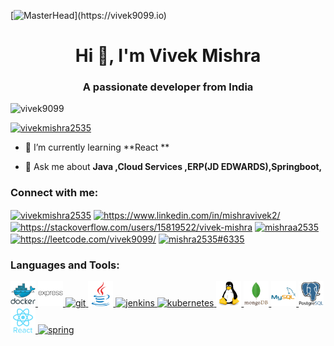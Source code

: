 [![MasterHead]("https://github.com/vivek9099/vivek9099/blob/main/universe-1566161_1920.jpg...")](https://vivek9099.io)
<h1 align="center">Hi 👋, I'm Vivek Mishra</h1>
<h3 align="center">A passionate developer from India</h3>

<p align="left"> <img src="https://komarev.com/ghpvc/?username=vivek9099&label=Profile%20views&color=0e75b6&style=flat" alt="vivek9099" /> </p>

<p align="left"> <a href="https://twitter.com/vivekmishra2535" target="blank"><img src="https://img.shields.io/twitter/follow/vivekmishra2535?logo=twitter&style=for-the-badge" alt="vivekmishra2535" /></a> </p>

- 🌱 I’m currently learning **React **

- 💬 Ask me about **Java ,Cloud Services ,ERP(JD EDWARDS),Springboot,**

<h3 align="left">Connect with me:</h3>
<p align="left">
<a href="https://twitter.com/vivekmishra2535" target="blank"><img align="center" src="https://raw.githubusercontent.com/rahuldkjain/github-profile-readme-generator/master/src/images/icons/Social/twitter.svg" alt="vivekmishra2535" height="30" width="40" /></a>
<a href="https://linkedin.com/in/https://www.linkedin.com/in/mishravivek2/" target="blank"><img align="center" src="https://raw.githubusercontent.com/rahuldkjain/github-profile-readme-generator/master/src/images/icons/Social/linked-in-alt.svg" alt="https://www.linkedin.com/in/mishravivek2/" height="30" width="40" /></a>
<a href="https://stackoverflow.com/users/https://stackoverflow.com/users/15819522/vivek-mishra" target="blank"><img align="center" src="https://raw.githubusercontent.com/rahuldkjain/github-profile-readme-generator/master/src/images/icons/Social/stack-overflow.svg" alt="https://stackoverflow.com/users/15819522/vivek-mishra" height="30" width="40" /></a>
<a href="https://instagram.com/mishraa2535" target="blank"><img align="center" src="https://raw.githubusercontent.com/rahuldkjain/github-profile-readme-generator/master/src/images/icons/Social/instagram.svg" alt="mishraa2535" height="30" width="40" /></a>
<a href="https://leetcode.com/vivek9099/" target="blank"><img align="center" src="https://raw.githubusercontent.com/rahuldkjain/github-profile-readme-generator/master/src/images/icons/Social/leet-code.svg" alt="https://leetcode.com/vivek9099/" height="30" width="40" /></a>
<a href="https://discord.gg/mishra2535#6335" target="blank"><img align="center" src="https://raw.githubusercontent.com/rahuldkjain/github-profile-readme-generator/master/src/images/icons/Social/discord.svg" alt="mishra2535#6335" height="30" width="40" /></a>
</p>

<h3 align="left">Languages and Tools:</h3>
<p align="left"> <a href="https://www.docker.com/" target="_blank" rel="noreferrer"> <img src="https://raw.githubusercontent.com/devicons/devicon/master/icons/docker/docker-original-wordmark.svg" alt="docker" width="40" height="40"/> </a> <a href="https://expressjs.com" target="_blank" rel="noreferrer"> <img src="https://raw.githubusercontent.com/devicons/devicon/master/icons/express/express-original-wordmark.svg" alt="express" width="40" height="40"/> </a> <a href="https://git-scm.com/" target="_blank" rel="noreferrer"> <img src="https://www.vectorlogo.zone/logos/git-scm/git-scm-icon.svg" alt="git" width="40" height="40"/> </a> <a href="https://www.java.com" target="_blank" rel="noreferrer"> <img src="https://raw.githubusercontent.com/devicons/devicon/master/icons/java/java-original.svg" alt="java" width="40" height="40"/> </a> <a href="https://www.jenkins.io" target="_blank" rel="noreferrer"> <img src="https://www.vectorlogo.zone/logos/jenkins/jenkins-icon.svg" alt="jenkins" width="40" height="40"/> </a> <a href="https://kubernetes.io" target="_blank" rel="noreferrer"> <img src="https://www.vectorlogo.zone/logos/kubernetes/kubernetes-icon.svg" alt="kubernetes" width="40" height="40"/> </a> <a href="https://www.linux.org/" target="_blank" rel="noreferrer"> <img src="https://raw.githubusercontent.com/devicons/devicon/master/icons/linux/linux-original.svg" alt="linux" width="40" height="40"/> </a> <a href="https://www.mongodb.com/" target="_blank" rel="noreferrer"> <img src="https://raw.githubusercontent.com/devicons/devicon/master/icons/mongodb/mongodb-original-wordmark.svg" alt="mongodb" width="40" height="40"/> </a> <a href="https://www.mysql.com/" target="_blank" rel="noreferrer"> <img src="https://raw.githubusercontent.com/devicons/devicon/master/icons/mysql/mysql-original-wordmark.svg" alt="mysql" width="40" height="40"/> </a> <a href="https://www.postgresql.org" target="_blank" rel="noreferrer"> <img src="https://raw.githubusercontent.com/devicons/devicon/master/icons/postgresql/postgresql-original-wordmark.svg" alt="postgresql" width="40" height="40"/> </a> <a href="https://reactjs.org/" target="_blank" rel="noreferrer"> <img src="https://raw.githubusercontent.com/devicons/devicon/master/icons/react/react-original-wordmark.svg" alt="react" width="40" height="40"/> </a> <a href="https://spring.io/" target="_blank" rel="noreferrer"> <img src="https://www.vectorlogo.zone/logos/springio/springio-icon.svg" alt="spring" width="40" height="40"/> </a> </p>
